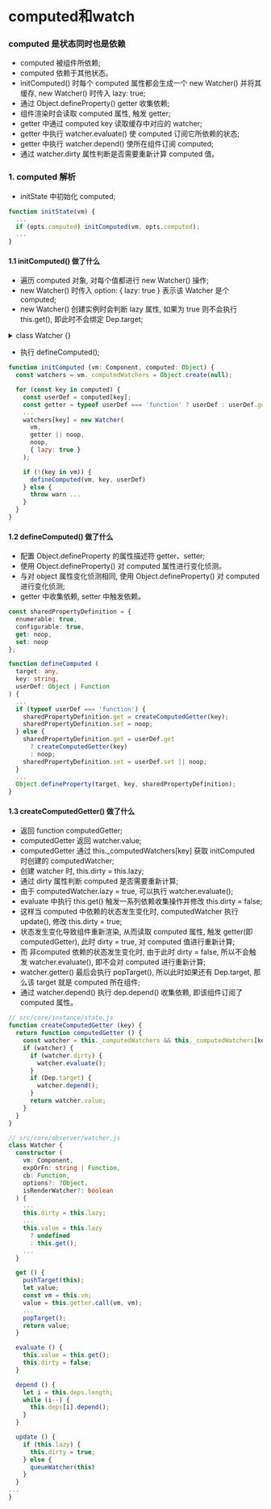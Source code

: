 # computed和watch
### computed 是状态同时也是依赖
- computed 被组件所依赖;
- computed 依赖于其他状态。
- initComputed() 时每个 computed 属性都会生成一个 new Watcher() 并将其缓存, new Watcher() 时传入 lazy: true;
- 通过 Object.defineProperty() getter 收集依赖;
- 组件渲染时会读取 computed 属性, 触发 getter;
- getter 中通过 computed key 读取缓存中对应的 watcher;
- getter 中执行 watcher.evaluate() 使 computed 订阅它所依赖的状态;
- getter 中执行 watcher.depend() 使所在组件订阅 computed;
- 通过 watcher.dirty 属性判断是否需要重新计算 computed 值。

### 1. computed 解析
- initState 中初始化 computed;
```javascript
function initState(vm) {
  ...
  if (opts.computed) initComputed(vm, opts.computed);
  ...
}
```
#### 1.1 initComputed() 做了什么
- 遍历 computed 对象, 对每个值都进行 new Watcher() 操作;
- new Watcher() 时传入 option: { lazy: true } 表示该 Watcher 是个 computed;
- new Watcher() 创建实例时会判断 lazy 属性, 如果为 true 则不会执行 this.get(), 即此时不会绑定 Dep.target;
<details>
<Summary>
  class Watcher {}
</Summary>
<br>

```javascript
class Watcher {
  constructor () {
    ...
    this.value = this.lazy ? undefined : this.get();
    ...
  }
}
```

</details>

- 执行 defineComputed();
```javascript
function initComputed (vm: Component, computed: Object) {
  const watchers = vm._computedWatchers = Object.create(null);

  for (const key in computed) {
    const userDef = computed[key];
    const getter = typeof userDef === 'function' ? userDef : userDef.get;
    ...
    watchers[key] = new Watcher(
      vm,
      getter || noop,
      noop,
      { lazy: true }
    );

    if (!(key in vm)) {
      defineComputed(vm, key, userDef)
    } else {
      throw warn ...
    }
  }
}
```
#### 1.2 defineComputed() 做了什么
- 配置 Object.defineProperty 的属性描述符 getter、setter;
- 使用 Object.defineProperty() 对 computed 属性进行变化侦测。
- 与对 object 属性变化侦测相同, 使用 Object.defineProperty() 对 computed 进行变化侦测;
- getter 中收集依赖, setter 中触发依赖。
```typescript
const sharedPropertyDefinition = {
  enumerable: true,
  configurable: true,
  get: noop,
  set: noop
};

function defineComputed (
  target: any, 
  key: string, 
  userDef: Object | Function
) {
  ...
  if (typeof userDef === 'function') {
    sharedPropertyDefinition.get = createComputedGetter(key);
    sharedPropertyDefinition.set = noop;
  } else {
    sharedPropertyDefinition.get = userDef.get
      ? createComputedGetter(key)
      : noop;
    sharedPropertyDefinition.set = userDef.set || noop;
  }
  ...
  Object.defineProperty(target, key, sharedPropertyDefinition);
}
```
#### 1.3 createComputedGetter() 做了什么
- 返回 function computedGetter;
- computedGetter 返回 watcher.value;
- computedGetter 通过 this._computedWatchers[key] 获取 initComputed 时创建的 computedWatcher;
- 创建 watcher 时, this.dirty = this.lazy; 
- 通过 dirty 属性判断 computed 是否需要重新计算;
- 由于 computedWatcher.lazy = true, 可以执行 watcher.evaluate(); 
- evaluate 中执行 this.get() 触发一系列依赖收集操作并修改 this.dirty = false;
- 这样当 computed 中依赖的状态发生变化时, computedWatcher 执行 update(), 修改 this.dirty = true;
- 状态发生变化导致组件重新渲染, 从而读取 computed 属性, 触发 getter(即 computedGetter), 此时 dirty = true, 对 computed 值进行重新计算;
- 而 非computed 依赖的状态发生变化时, 由于此时 dirty = false, 所以不会触发 watcher.evaluate(), 即不会对 computed 进行重新计算;
- watcher.getter() 最后会执行 popTarget(), 所以此时如果还有 Dep.target, 那么该 target 就是 computed 所在组件;
- 通过 watcher.depend() 执行 dep.depend() 收集依赖, 即该组件订阅了 computed 属性。
```typescript
// src/core/instance/state.js
function createComputedGetter (key) {
  return function computedGetter () {
    const watcher = this._computedWatchers && this._computedWatchers[key];
    if (watcher) {
      if (watcher.dirty) {
        watcher.evaluate();
      }
      if (Dep.target) {
        watcher.depend();
      }
      return watcher.value;
    }
  }
}

// src/core/observer/watcher.js
class Watcher {
  constructor (
    vm: Component,
    expOrFn: string | Function,
    cb: Function,
    options?: ?Object,
    isRenderWatcher?: boolean
  ) {
    ...
    this.dirty = this.lazy;
    ...
    this.value = this.lazy
      ? undefined
      : this.get();
    ...
  }

  get () {
    pushTarget(this);
    let value;
    const vm = this.vm;
    value = this.getter.call(vm, vm);
    ...
    popTarget();
    return value;
  }

  evaluate () {
    this.value = this.get();
    this.dirty = false;
  }

  depend () {
    let i = this.deps.length;
    while (i--) {
      this.deps[i].depend();
    }
  }

  update () {
    if (this.lazy) {
      this.dirty = true;
    } else {
      queueWatcher(this)
    }
  }
...
}
```
